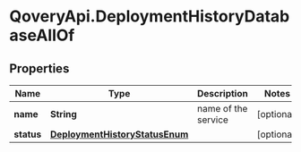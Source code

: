 # QoveryApi.DeploymentHistoryDatabaseAllOf

## Properties

Name | Type | Description | Notes
------------ | ------------- | ------------- | -------------
**name** | **String** | name of the service | [optional] 
**status** | [**DeploymentHistoryStatusEnum**](DeploymentHistoryStatusEnum.md) |  | [optional] 


